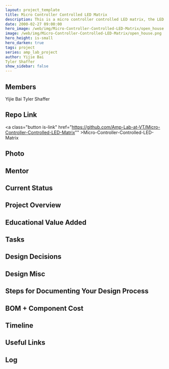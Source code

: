 ```yaml
---
layout: project_template
title: Micro Controller Controlled LED Matrix
description: This is a micro controller controlled LED matrix, the LED matrix can be used as an information display. The information is transferred with UART communication protocol.( bluetooth connection with cellphone may be added later).
date: 2000-02-27 09:00:00
hero_image: /web/img/Micro-Controller-Controlled-LED-Matrix/open_house.png
image: /web/img/Micro-Controller-Controlled-LED-Matrix/open_house.png
hero_height: is-small
hero_darken: true
tags: project
series: amp_lab_project
author: Yijie Bai
Tyler Shaffer
show_sidebar: false
---
```




## Members
Yijie Bai
Tyler Shaffer

## Repo Link
<a class="button is-link" href="https://github.com/Amp-Lab-at-VT/Micro-Controller-Controlled-LED-Matrix"" >Micro-Controller-Controlled-LED-Matrix</a>

## Photo

## Mentor

## Current Status

## Project Overview


## Educational Value Added


## Tasks

## Design Decisions

## Design Misc

## Steps for Documenting Your Design Process

## BOM + Component Cost

## Timeline

## Useful Links

## Log
            